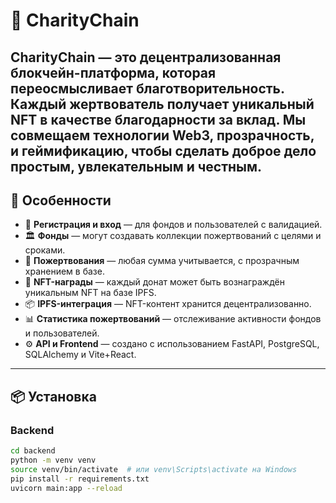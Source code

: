 # 💛 CharityChain

**CharityChain** — это децентрализованная блокчейн-платформа, которая переосмысливает благотворительность. Каждый жертвователь получает уникальный NFT в качестве благодарности за вклад. Мы совмещаем технологии Web3, прозрачность, и геймификацию, чтобы сделать доброе дело простым, увлекательным и честным.
---

## 🚀 Особенности

- 🔐 **Регистрация и вход** — для фондов и пользователей с валидацией.
- 🏛️ **Фонды** — могут создавать коллекции пожертвований с целями и сроками.
- 🤝 **Пожертвования** — любая сумма учитывается, с прозрачным хранением в базе.
- 🎁 **NFT-награды** — каждый донат может быть вознаграждён уникальным NFT на базе IPFS.
- 📦 **IPFS-интеграция** — NFT-контент хранится децентрализованно.
- 📊 **Статистика пожертвований** — отслеживание активности фондов и пользователей.
- ⚙️ **API и Frontend** — создано с использованием FastAPI, PostgreSQL, SQLAlchemy и Vite+React.

---

## 📦 Установка

### Backend

```bash
cd backend
python -m venv venv
source venv/bin/activate  # или venv\Scripts\activate на Windows
pip install -r requirements.txt
uvicorn main:app --reload
